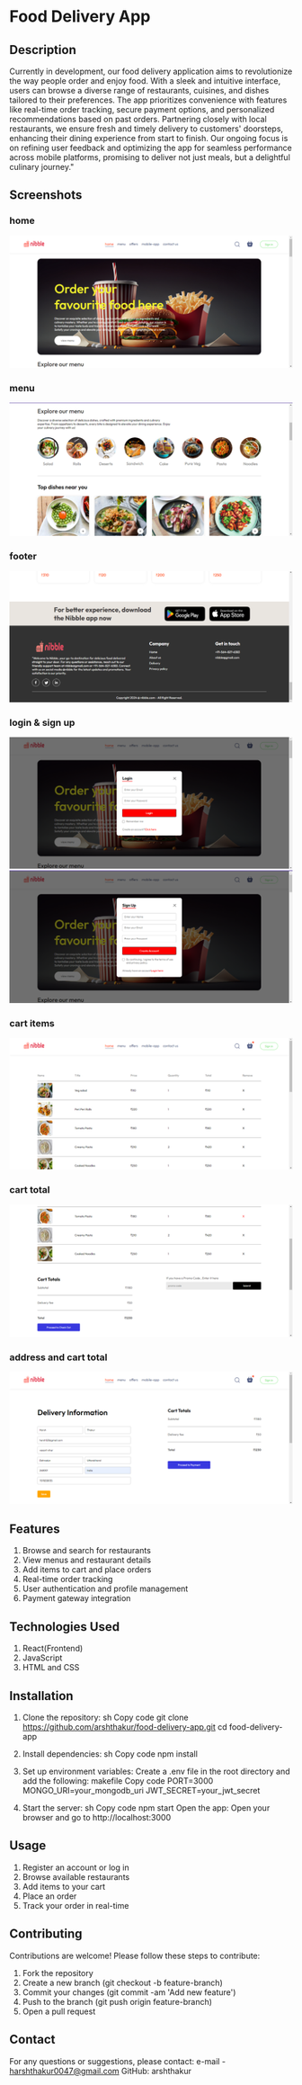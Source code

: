 # Food Delivery App

## Description

Currently in development, our food delivery application aims to revolutionize the way people order and enjoy food. With a sleek and intuitive interface, users can browse a diverse range of restaurants, cuisines, and dishes tailored to their preferences. The app prioritizes convenience with features like real-time order tracking, secure payment options, and personalized recommendations based on past orders. Partnering closely with local restaurants, we ensure fresh and timely delivery to customers' doorsteps, enhancing their dining experience from start to finish. Our ongoing focus is on refining user feedback and optimizing the app for seamless performance across mobile platforms, promising to deliver not just meals, but a delightful culinary journey."

## Screenshots

### home

![App Home](src/assets/Screenshots/home.png)

### menu

![App Menu](src/assets/Screenshots/menu.png)

### footer

![App footer](src/assets/Screenshots/footer.png)

### login & sign up

![login page](src/assets/Screenshots/login.png)
![login page](src/assets/Screenshots/signup.png)

### cart items

![login page](src/assets/Screenshots/cart.png)

### cart total

![login page](src/assets/Screenshots/cartTotal.png)

### address and cart total

![login page](src/assets/Screenshots/address.png)

## Features

1. Browse and search for restaurants
2. View menus and restaurant details
3. Add items to cart and place orders
4. Real-time order tracking
5. User authentication and profile management
6. Payment gateway integration

## Technologies Used

1. React(Frontend)
2. JavaScript
3. HTML and CSS

## Installation

1. Clone the repository:
   sh
   Copy code
   git clone https://github.com/arshthakur/food-delivery-app.git
   cd food-delivery-app

2. Install dependencies:
   sh
   Copy code
   npm install

3. Set up environment variables:
   Create a .env file in the root directory and add the following:
   makefile
   Copy code
   PORT=3000
   MONGO_URI=your_mongodb_uri
   JWT_SECRET=your_jwt_secret

4. Start the server:
   sh
   Copy code
   npm start
   Open the app:
   Open your browser and go to http://localhost:3000

## Usage

1. Register an account or log in
2. Browse available restaurants
3. Add items to your cart
4. Place an order
5. Track your order in real-time

## Contributing

Contributions are welcome! Please follow these steps to contribute:

1. Fork the repository
2. Create a new branch (git checkout -b feature-branch)
3. Commit your changes (git commit -am 'Add new feature')
4. Push to the branch (git push origin feature-branch)
5. Open a pull request

## Contact

For any questions or suggestions, please contact:
e-mail - harshthakur0047@gmail.com
GitHub: arshthakur
